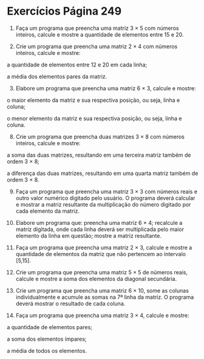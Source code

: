 
# Exercícios Página 249
1. Faça um programa que preencha uma matriz 3 × 5 com números inteiros, calcule e mostre a quantidade de elementos entre 15 e 20.

2. Crie um programa que preencha uma matriz 2 × 4 com números inteiros, calcule e mostre:

a quantidade de elementos entre 12 e 20 em cada linha;

a média dos elementos pares da matriz.

3. Elabore um programa que preencha uma matriz 6 × 3, calcule e mostre:

o maior elemento da matriz e sua respectiva posição, ou seja, linha e coluna;

o menor elemento da matriz e sua respectiva posição, ou seja, linha e coluna.

8. Crie um programa que preencha duas matrizes 3 × 8 com números inteiros, calcule e mostre:

a soma das duas matrizes, resultando em uma terceira matriz também de ordem 3 × 8;

a diferença das duas matrizes, resultando em uma quarta matriz também de ordem 3 × 8.

9. Faça um programa que preencha uma matriz 3 × 3 com números reais e outro valor numérico digitado pelo usuário. O programa deverá calcular e mostrar a matriz resultante da multiplicação do número digitado por cada elemento da matriz.

13. Elabore um programa que: preencha uma matriz 6 × 4; recalcule a matriz digitada, onde cada linha deverá ser multiplicada pelo maior elemento da linha em questão; mostre a matriz resultante.

14. Faça um programa que preencha uma matriz 2 × 3, calcule e mostre a quantidade de elementos da matriz que não pertencem ao intervalo [5,15].

18. Crie um programa que preencha uma matriz 5 × 5 de números reais, calcule e mostre a soma dos elementos da diagonal secundária.

22. Crie um programa que preencha uma matriz 6 × 10, some as colunas individualmente e acumule as somas na 7ª linha da matriz. O programa deverá mostrar o resultado de cada coluna.

23. Faça um programa que preencha uma matriz 3 × 4, calcule e mostre:

a quantidade de elementos pares;

a soma dos elementos ímpares;

a média de todos os elementos.

